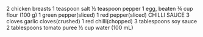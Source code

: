 2 chicken breasts
1 teaspoon salt
½ teaspoon pepper
1 egg, beaten
¾ cup flour (100 g)
1 green pepper(sliced)
1 red pepper(sliced)
CHILLI SAUCE
3 cloves garlic cloves(crushed)
1 red chilli(chopped)
3 tablespoons soy sauce
2 tablespoons tomato puree
½ cup water (100 mL)